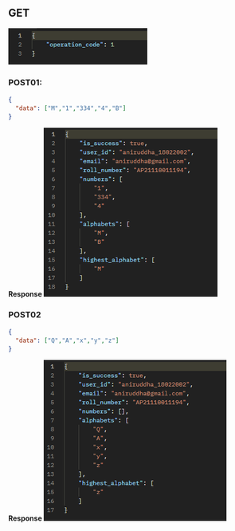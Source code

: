 ## GET
![Response-Get](img/get.png)


### POST01:
```json
{
  "data": ["M","1","334","4","B"]
}
```

**Response**
![Response-Post01](post01.png)


### POST02
```json
{
  "data": ["Q","A","x","y","z"]
}
```

**Response**
![Response-Post02](post02.png)